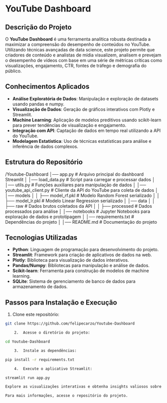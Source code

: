 # YouTube Dashboard

## Descrição do Projeto
O **YouTube Dashboard** é uma ferramenta analítica robusta destinada a maximizar a compreensão do desempenho de conteúdos no YouTube. Utilizando técnicas avançadas de data science, este projeto permite que criadores de conteúdo e analistas de mídia visualizem, analisem e prevejam o desempenho de vídeos com base em uma série de métricas críticas como visualizações, engajamento, CTR, fontes de tráfego e demografia do público.

## Conhecimentos Aplicados
- **Análise Exploratória de Dados**: Manipulação e exploração de datasets usando pandas e numpy.
- **Visualização de Dados**: Geração de gráficos interativos com Plotly e Streamlit.
- **Machine Learning**: Aplicação de modelos preditivos usando scikit-learn para prever tendências de visualização e engajamento.
- **Integração com API**: Captação de dados em tempo real utilizando a API do YouTube.
- **Modelagem Estatística**: Uso de técnicas estatísticas para análise e inferência de dados complexos.

## Estrutura do Repositório

/Youtube-Dashboard
│── app.py                  # Arquivo principal do dashboard Streamlit
│
│── load_data.py            # Script para carregar e processar dados
│
│── utils.py                # Funções auxiliares para manipulação de dados
│
│── youtube_api_client.py   # Cliente da API do YouTube para coleta de dados
│
│── models
│
│   ├── model_rf.pkl        # Modelo Random Forest serializado
│
│   ├── model_lr.pkl        # Modelo Linear Regression serializado
│
│── data
│
│   ├── raw                 # Dados brutos coletados da API
│
│   ├── processed           # Dados processados para análise
│
│── notebooks               # Jupyter Notebooks para exploração de dados e prototipagem
│
│── requirements.txt        # Dependências do projeto
│
│── README.md               # Documentação do projeto


## Tecnologias Utilizadas
- **Python**: Linguagem de programação para desenvolvimento do projeto.
- **Streamlit**: Framework para criação de aplicativos de dados na web.
- **Plotly**: Biblioteca para visualização de dados interativos.
- **Pandas/Numpy**: Bibliotecas para manipulação e análise de dados.
- **Scikit-learn**: Ferramenta para construção de modelos de machine learning.
- **SQLite**: Sistema de gerenciamento de banco de dados para armazenamento de dados.

## Passos para Instalação e Execução
1. Clone este repositório:
```bash
git clone https://github.com/felipecarzo/Youtube-Dashboard

	2.	Acesse o diretório do projeto:

cd Youtube-Dashboard

	3.	Instale as dependências:

pip install -r requirements.txt

	4.	Execute o aplicativo Streamlit:

streamlit run app.py

Explore as visualizações interativas e obtenha insights valiosos sobre o desempenho dos seus vídeos no YouTube diretamente do seu navegador.

Para mais informações, acesse o repositório do projeto.
